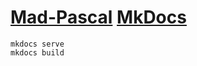 # [Mad-Pascal](https://github.com/tebe6502/Mad-Pascal) [MkDocs](https://www.mkdocs.org/)

```
mkdocs serve
mkdocs build
```
